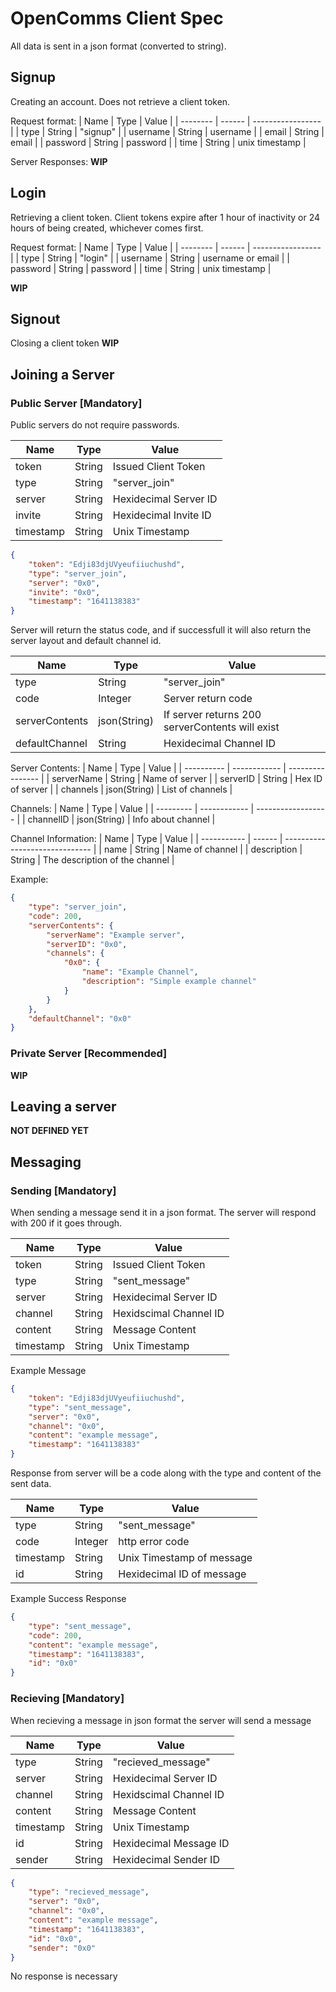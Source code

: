 # OpenComms Client Spec
All data is sent in a json format (converted to string).

## Signup
Creating an account. Does not retrieve a client token.

Request format:
| Name     | Type   | Value             |
| -------- | ------ | ----------------- |
| type     | String | "signup"          |
| username | String | username          |
| email    | String | email             | 
| password | String | password          |
| time     | String | unix timestamp    |

Server Responses:
**WIP**

## Login
Retrieving a client token. Client tokens expire after 1 hour of inactivity or 24 hours of being created, whichever comes first.

Request format:
| Name     | Type   | Value             |
| -------- | ------ | ----------------- |
| type     | String | "login"           |
| username | String | username or email | 
| password | String | password          |
| time     | String | unix timestamp    |

**WIP**

## Signout
Closing a client token
**WIP**

## Joining a Server

### Public Server \[Mandatory]
Public servers do not require passwords.

| Name      | Type   | Value                 |
| --------- | ------ | --------------------- |
| token     | String | Issued Client Token   |
| type      | String | "server_join"         |
| server    | String | Hexidecimal Server ID |
| invite    | String | Hexidecimal Invite ID |
| timestamp | String | Unix Timestamp        |

```json
{
    "token": "Edji83djUVyeufiiuchushd",
    "type": "server_join",
    "server": "0x0",
    "invite": "0x0",
    "timestamp": "1641138383"
}
```
Server will return the status code, and if successfull it will also return the server layout and default channel id.

| Name           | Type         | Value                                           |
| -------------- | ------------ | ----------------------------------------------- |
| type           | String       | "server_join"                                   |
| code           | Integer      | Server return code                              |
| serverContents | json(String) | If server returns 200 serverContents will exist |
| defaultChannel | String       | Hexidecimal Channel ID                          |

Server Contents:
| Name       | Type         | Value            |
| ---------- | ------------ | ---------------- |
| serverName | String       | Name of server   |
| serverID   | String       | Hex ID of server |
| channels   | json(String) | List of channels |

Channels:
| Name      | Type         | Value              |
| --------- | ------------ | ------------------ |
| channelID | json(String) | Info about channel |

Channel Information:
| Name        | Type   | Value                          |
| ----------- | ------ | ------------------------------ |
| name        | String | Name of channel                |
| description | String | The description of the channel |

Example:
```json
{
    "type": "server_join",
    "code": 200,
    "serverContents": {
        "serverName": "Example server",
        "serverID": "0x0",
        "channels": {
            "0x0": {
                "name": "Example Channel",
                "description": "Simple example channel"
            }
        }
    },
    "defaultChannel": "0x0"
}
```

### Private Server \[Recommended]
**WIP**

## Leaving a server
**NOT DEFINED YET**

## Messaging

### Sending \[Mandatory]
When sending a message send it in a json format. The server will respond with 200 if it goes through.


| Name      | Type        | Value                  |
| --------- | ----------- | ---------------------- |
| token     | String      | Issued Client Token    |
| type      | String      | "sent_message"         |
| server    | String      | Hexidecimal Server ID  |
| channel   | String      | Hexidscimal Channel ID |
| content   | String      | Message Content        |
| timestamp | String      | Unix Timestamp         |

Example Message 
```json
{
    "token": "Edji83djUVyeufiiuchushd",
    "type": "sent_message",
    "server": "0x0",
    "channel": "0x0",
    "content": "example message",
    "timestamp": "1641138383"
}
```

Response from server will be a code along with the type and content of the sent data.

| Name      | Type       | Value                     |
| --------- | ---------- | ------------------------- |
| type      | String     | "sent_message"            |
| code      | Integer    | http error code           |
| timestamp | String     | Unix Timestamp of message |
| id        | String     | Hexidecimal ID of message |

Example Success Response
```json
{
    "type": "sent_message",
    "code": 200,
    "content": "example message",
    "timestamp": "1641138383",
    "id": "0x0"
}
```

### Recieving \[Mandatory]
When recieving a message in json format the server will send a message

| Name       | Type        | Value                  |
| ---------- | ----------- | ---------------------- |
| type       | String      | "recieved_message"     |
| server     | String      | Hexidecimal Server ID  |
| channel    | String      | Hexidscimal Channel ID |
| content    | String      | Message Content        |
| timestamp  | String      | Unix Timestamp         |
| id         | String      | Hexidecimal Message ID |
| sender     | String      | Hexidecimal Sender ID  |

```json
{
    "type": "recieved_message",
    "server": "0x0",
    "channel": "0x0",
    "content": "example message",
    "timestamp": "1641138383",
    "id": "0x0",
    "sender": "0x0"
}
```

No response is necessary